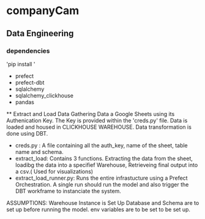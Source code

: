 # companyCam

## Data Engineering 

### dependencies 

'pip install ' 

 - prefect 
- prefect-dbt 
- sqlalchemy 
- sqlalchemy_clickhouse 
- pandas 
 
** Extract and Load Data
Gathering Data a Google Sheets using its Authenication Key. The Key is provided within the 'creds.py' file. Data is loaded and housed in CLICKHOUSE WAREHOUSE. Data transformation is done using DBT. 


  - creds.py : A file containing all the auth_key, name of the sheet, table name and schema.
  - extract_load: Contains 3 functions. Extracting the data from the sheet, loadibg the data into a specifief Warehouse, Retrieveing final output into a csv.( Used for visualizations)
  - extract_load_runner.py: Runs the entire infrastucture using a Prefect Orchestration. A single run should run the model and also trigger the DBT workframe to instanciate the system.

ASSUMPTIONS: 
 Warehouse Instance is Set Up 
 Database and Schema are to set up before running the model. 
 env variables are to be set to be set up. 
      
